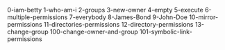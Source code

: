 0-iam-betty
1-who-am-i
2-groups
3-new-owner
4-empty
5-execute
6-multiple-permissions
7-everybody
8-James-Bond
9-John-Doe
10-mirror-permissions
11-directories-permissions
12-directory-permissions
13-change-group
100-change-owner-and-group
101-symbolic-link-permissions
